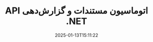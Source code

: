 ---
############################# Static ############################
layout: "landing"
date: 2025-01-13T15:11:22
draft: false

lang: fa
product: "Assembly"
product_tag: "assembly"
platform: "Net"
platform_tag: "net"

############################# Drop-down ############################
supported_platforms:
  items:
    # supported_platforms loop
    - title: ".NET"
      tag: "net"
    # supported_platforms loop
    - title: "Java"
      tag: "java"
    # supported_platforms loop
    - title: "Node.js"
      tag: "nodejs-java"

############################# Head ############################
head_title: "API .NET برای اتوماسیون مستندات، تجمیع و تولید گزارش"
head_description: "API C# .NET برای اتوماسیون مستندات، تجمیع و تولید گزارش. ایجاد PDF، Word، Excel، PPTX، HTML و مستندات ایمیلی از الگوهای سفارشی."

############################# Header ############################
title: "API اتوماسیون مستندات و گزارش‌دهی .NET"
description: "گزارش‌ها را در برنامه‌های .NET با تعریف الگوها و ادغام داده‌ها تولید کنید."
words:
  for: "برای"

actions:
  main: "دانلود آزمایشی از طریق Nuget"
  main_link: "https://www.nuget.org/packages/GroupDocs.Assembly"
  alt: "مجوزدهی"
  alt_link: "https://purchase.groupdocs.com/pricing/assembly/net/"
  title: "آماده شروع هستید؟"
  description: "امکانات GroupDocs.Assembly را به‌صورت رایگان امتحان کنید یا درخواست مجوز دهید."

release:
  title: "نسخه {0} منتشر شد"
  notes: "ببینید چه چیزی جدید است"
  downloads: "دانلودها"
  link: "https://releases.groupdocs.com/assembly/net/"

code:
  title: "پر کردن یک نمودار در DOCX با C#"
  more: "نمونه‌های بیشتر"
  more_link: "https://github.com/groupdocs-assembly/GroupDocs.Assembly-for-.NET/"
  install: "dotnet add package GroupDocs.Assembly"
  content: |
    ```csharp {style=abap}   
    // مسیر به الگوی اصلی
    string template = "chart_template.docx";

    // داده‌های تولید بازدهی مدیران را از منبع بازیابی کنید
    DocumentTable data_table = 
        new DocumentTable("Managers.json", 1);

    // یک نمونه از DataSourceInfo با داده‌ها ایجاد کنید
    DataSourceInfo data 
        = new DataSourceInfo(data_table, "managers");

    // رنگ‌های نمودار را با استفاده از DataSourceInfo دیگر تنظیم کنید
    DataSourceInfo design = 
        new DataSourceInfo("red", "color");

    // الگو را با داده‌ها پر کنید و آن را در خروجی ذخیره کنید
    DocumentAssembler asm = new DocumentAssembler();
    asm.AssembleDocument(template, "result.docx", data, design);
    ```

############################# Overview ############################
overview:
  enable: true
  title: "نگاهی به GroupDocs.Assembly"
  description: "راه حل .NET برای اتوماسیون ایجاد مستندات با یکپارچگی داده پیشرفته."
  features:
    # feature loop
    - title: "افزودن داده‌های تجاری به الگوهای مستندات با C#"
      content: "تولید گزارش به‌طور آسان: با GroupDocs.Assembly for .NET می‌توانید به راحتی داده‌ها را از منابعی مانند JSON یا XML به الگوهای از پیش تعریف شده وارد کنید."

    # feature loop
    - title: "پردازش اشیاء داده بومی"
      content: "فرمت‌های مستند پشتیبانی شده شامل اشیاء تعبیه شده‌ای همچون نمودارها، جداول و لیست‌ها هستند که می‌توانند به‌طور خودکار با داده‌ها پر شوند."

    # feature loop
    - title: "ویژگی‌های اضافی"
      content: "GroupDocs.Assembly for .NET گزینه‌های سفارشی‌سازی وسیعی را فراهم می‌کند. اشیاء داده را به‌صورت برنامه‌نویسی طراحی کنید، بارکدها را تولید کنید، از منابع داده آنلاین از طریق URL استفاده کنید و خروجی را در فرمت‌های مختلف ذخیره کنید."

############################# Platforms ############################
platforms:
  enable: true
  title: "عدم وابستگی به پلتفرم"
  description: "GroupDocs.Assembly for .NET با سیستم‌عامل‌ها، فریم‌ورک‌ها و مدیران بسته‌های زیر سازگار است."
  items:
    # platform loop
    - title: "Amazon"
      image: "amazon"
    # platform loop
    - title: "Docker"
      image: "docker"
    # platform loop
    - title: "Azure"
      image: "azure"
    # platform loop
    - title: "VS Code"
      image: "vs_code"
    # platform loop
    - title: "ReSharper"
      image: "resharper"
    # platform loop
    - title: "macOS"
      image: "finder"
    # platform loop
    - title: "Linux"
      image: "linux"
    # platform loop
    - title: "NuGet"
      image: "nuget"

############################# File formats ############################
formats:
  enable: true
  title: "فرمت‌های پشتیبانی شده"
  description: |
    GroupDocs.Assembly for .NET می‌تواند فرمت‌های زیر را پردازش کند [فرمت‌های مستند](https://docs.groupdocs.com/assembly/net/supported-document-formats/).
  groups:
    # group loop
    - color: "green"
      content: |
        ### فرمت‌های Microsoft Office
        * **Word:**  DOCX, DOC, DOCM, DOT, DOTX, DOTM, RTF, WordprocessingML
        * **Excel:** XLSX, XLS, XLSM, XLSB, XLTM, XLT, XLTM, XLTX, SpreadsheetML
        * **PowerPoint:** PPT, PPTX, PPTM, PPS, PPSX, PPSM, POTM, POTX
    # group loop
    - color: "blue"
      content: |
        ### تصاویر و سایر فرمت‌ها
        * **قابل حمل:** PDF
        * **تصاویر:** SVG, TIFF
        * **سایر فرمت‌های اداری:** ODT, OTT, OTS, ODS, ODP, OTP
      # group loop
    - color: "red"
      content: |
        ### سایر فرمت‌ها
        * **وب:** HTML, MHTML
        * **ایمیل‌ها:** EML, MSG, EMLX
        * **سایر:** EPUB, MD

############################# Features ############################
features:
  enable: true
  title: "ویژگی‌های GroupDocs.Assembly"
  description: "ایجاد مستندات و گزارش‌ها با استفاده از مدل‌های داده پیشرفته."

  items:
    # feature loop
    - icon: "preview"
      title: "نمایش داده پیشرفته"
      content: "پشتیبانی از دامنه وسیعی از اشیاء داده مانند نمودارها، لیست‌ها، جداول، تصاویر و غیره."

    # feature loop
    - icon: "manipulate"
      title: "دستکاری داده"
      content: "فرمول‌ها و عملیات خودکار را برای فرمت و نمایش مؤثر داده‌ها اعمال کنید."

    # feature loop
    - icon: "two_pages"
      title: "دامنه وسیعی از فرمت‌های پشتیبانی شده"
      content: "بدون مشکل با تمامی فرمت‌های معمول مستندات برای الگوها یا فایل‌های خروجی کار کنید."

    # feature loop
    - icon: "document_settings"
      title: "نشانه‌گذاری غنی در الگوها"
      content: "در الگوها از فرمت‌بندی عددی، الفبایی و سازمانی سود ببرید."

    # feature loop
    - icon: "text"
      title: "اضافه کردن بارکدها"
      content: "تصاویر بارکد را به‌صورت دینامیکی ایجاد کرده و آن‌ها را در مستندات خود وارد کنید."

    # feature loop
    - icon: "add"
      title: "فرمت‌بندی داده"
      content: "رشته‌ها را در الگوها به‌صورت بزرگ، کوچک، با حرف بزرگ اول یا به سبک‌های دیگر فرمت کنید."

    # feature loop
    - icon: "manipulate"
      title: "دستکاری محتوای مستند"
      content: "به‌طور دینامیکی محتوا را از مستندات خارجی در گزارش‌های خود وارد کنید."

    # feature loop
    - icon: "convert"
      title: "ذخیره‌سازی در چندین فرمت"
      content: "فرمت فایل خروجی را با استفاده از پسوندهای فایل یا تنظیمات دقیق مشخص کنید."

    # feature loop
    - icon: "update"
      title: "پردازش داده انعطاف‌پذیر"
      content: "تصاویر و مستندات را به‌طور دینامیکی با استفاده از بایت‌های کدگذاری‌شده با Base64 وارد کنید."

############################# Code samples ############################
code_samples:
  enable: true
  title: "نمونه‌های کد"
  description: "نمونه‌های کد برای عملیات رایج GroupDocs.Assembly."
  items:
    # code sample loop
    - title: "لیست شماره‌گذاری شده در یک سند Microsoft Word"
      content: |
        [لیست‌های شماره گذاری شده](https://docs.groupdocs.com/assembly/net/bulleted-list-in-word-processing-document/) یک روش معمول برای ارائه داده‌های تجاری هستند. این یک نمونه از افزودن یک لیست به مستند Word با استفاده از GroupDocs.Assembly است.
        {{< landing/code title="چگونه یک لیست را در مستندات پر کنیم">}}
        ```csharp {style=abap}
        // این الگو را در یک صفحه مستند وارد کنید:
        // شاخص‌های عملکرد مدیران
        // . <<foreach [in products]>><<[ProductName]>>
        // <</foreach>>

        // مسیر الگو را مشخص کنید
        string template = "Bulleted List Template.docx";

        // مسیر فایل خروجی را تنظیم کنید
        string result = "Result Report.docx"

        // داده‌های مدیران را از یک منبع JSON بازیابی کنید
        JsonDataSource dataSource = new JsonDataSource("Report data.json");
        DataSourceInfo data = new DataSourceInfo(dataSource, "managers")

        // گزارش را با داده‌های پر شده تولید کنید
        DocumentAssembler assembler = new DocumentAssembler();
        assembler.AssembleDocument(template, result, data);
        ```
        {{< /landing/code >}}
    # code sample loop
    - title: "نمودارهای دایره‌ای در ارائه PPTX"
      content: |
        شما می‌توانید [نمودارهای دایره‌ای](https://docs.groupdocs.com/assembly/net/pie-chart-in-presentation-document/) را با استفاده از الگوها و داده‌های XML ایجاد کنید. گزارش‌های خود را با نمایش‌های بصری جذاب بهبود دهید.
        {{< landing/code title="چگونه داده‌ها را در یک نمودار دایره‌ای نمایش دهیم">}}
        ```csharp {style=abap}
        // الگوی عنوان نمودار را به ارائه اضافه کنید:
        // درآمد مشتریان <<foreach [in customers]>> 
        // <<x [CustomerName]>>

        // همچنین الگوی داده‌های نمودار را شامل کنید:
        // Total Order Price<<foreach [in customers]>> 
        // <<x [CustomerName]>>

        // مسیر الگوی نمودار را مشخص کنید
        string template = "Pie Chart Template.pptx";

        // مسیر فایل خروجی را تنظیم کنید
        string result = "Result Report.pptx"

        // داده‌های مشتریان را از یک منبع XML بازیابی کنید
        JsonDataSource dataSource = new JsonDataSource("Chart data.xml");
        DataSourceInfo data = new DataSourceInfo(dataSource, "customers")

        // نمودار را تولید کرده و نتیجه را ذخیره کنید
        DocumentAssembler assembler = new DocumentAssembler();
        assembler.AssembleDocument(template, result, data);
        ```
        {{< /landing/code >}}

---